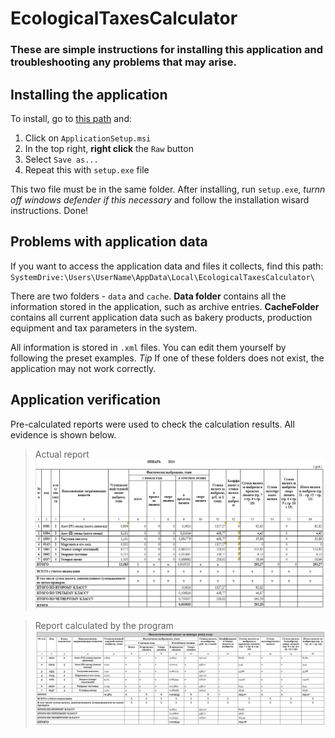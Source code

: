 # EcologicalTaxesCalculator
### These are simple instructions for installing this application and troubleshooting any problems that may arise.

## Installing the application
To install, go to [this path](ApplicationSetup/Debug/) and:
1. Click on `ApplicationSetup.msi`
2. In the top right, **right click** the `Raw` button
3. Select `Save as...`
4. Repeat this with `setup.exe` file

This two file must be in the same folder. After installing, run `setup.exe`, *turnn off windows defender if this necessary* and follow the installation wisard instructions.
Done!



## Problems with application data
If you want to access the application data and files it collects, find this path:
`SystemDrive:\Users\UserName\AppData\Local\EcologicalTaxesCalculator\`

There are two folders - `data` and `cache`.
**Data folder** contains all the information stored in the application, such as archive entries.
**CacheFolder** contains all current application data such as bakery products, production equipment and tax parameters in the system.

All information is stored in `.xml` files. You can edit them yourself by following the preset examples.
*Tip* If one of these folders does not exist, the application may not work correctly.



## Application verification
Pre-calculated reports were used to check the calculation results. All evidence is shown below.

>Actual report
![Actual report](actTax.png)

>Report calculated by the program
![Report calculated by the program](calcTax.png)
